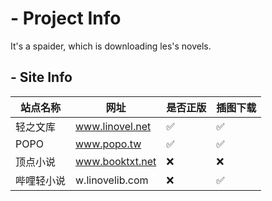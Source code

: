 # - Project Info
It's a spaider, which is downloading les's novels.

## - Site Info

| 站点名称     | 网址              | 是否正版 | 插图下载
| ------------ | ----------------- | -------- | -------- |
| 轻之文库   | www.linovel.net    | ✅       |  ✅      |
| POPO       | www.popo.tw | ✅       | ✅      |
| 顶点小说       | www.booktxt.net |  ❌      | ❌      |
| 哔哩轻小说   | w.linovelib.com    | ❌      |  ✅      |
